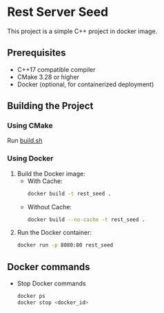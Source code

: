 # Rest Server Seed
This project is a simple C++ project in docker image.

## Prerequisites
- C++17 compatible compiler
- CMake 3.28 or higher
- Docker (optional, for containerized deployment)

## Building the Project
### Using CMake
Run [build.sh](./build.sh)

### Using Docker
1. Build the Docker image:
    - With Cache:
        ```sh
        docker build -t rest_seed .
        ```
    - Without Cache:
        ```sh
        docker build --no-cache -t rest_seed .
        ```
2. Run the Docker container:
    ```sh
    docker run -p 8080:80 rest_seed
    ```

## Docker commands
* Stop Docker commands
    ```sh
    docker ps
    docker stop <docker_id>
    ```

